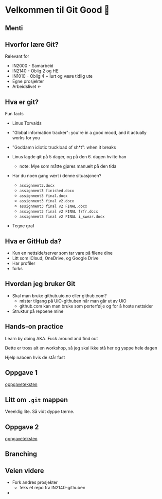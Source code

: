 
# Velkommen til Git Good 🌱

## Menti 

## Hvorfor lære Git?

Relevant for

- IN2000 - Samarbeid
- IN2140 - Oblig 2 og HE
- IN1010 - Oblig 4 + lurt og være tidlig ute
- Egne prosjekter
- Arbeidslivet ←

## Hva er git?

Fun facts

- Linus Torvalds
- "Global information tracker": you're in a good mood, and it actually works for you
- "Goddamn idiotic truckload of sh*t": when it breaks
- Linus lagde git på 5 dager, og på den 6. dagen hvilte han
  - note: Mye som måtte gjøres manuelt på den tida

- Har du noen gang vært i denne situasjonen?
  - `assignment3.docx`
  - `assignment3 finished.docx`
  - `assignment3 final.docx`
  - `assignment3 final v2.docx`
  - `assignment3 final v2 FINAL.docx`
  - `assignment3 final v2 FINAL frfr.docx`
  - `assignment3 final v2 FINAL i_swear.docx`

- Tegne graf

## Hva er GitHub da?

- Kun en nettside/server som tar vare på filene dine
- Litt som iCloud, OneDrive, og Google Drive
- Har profiler
- forks

## Hvordan jeg bruker Git

- Skal man bruke github.uio.no eller github.com?
  - mister tilgang på UiO-githuben når man går ut av UiO
  - github.com kan man bruke som porterfølje og for å hoste nettsider
- Struktur på repoene mine

## Hands-on practice

Learn by doing AKA. Fuck around and find out

Dette er tross alt en workshop, så jeg skal ikke stå her og yappe hele dagen

Hjelp naboen hvis de står fast

## Oppgave 1

[oppgaveteksten](./oppgaver.md/#level-1)

## Litt om `.git` mappen

Veeeldig lite. Så vidt dyppe tærne.

## Oppgave 2

[oppgaveteksten](./oppgaver.md/#level-2)

## Branching

## Veien videre

- Fork andres prosjekter
  - feks et repo fra IN2140-githuben
- 